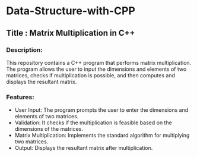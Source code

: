 # Data-Structure-with-CPP
## Title : Matrix Multiplication in C++
### Description:
This repository contains a C++ program that performs matrix multiplication. The program allows the user to input the dimensions and elements of two matrices, checks if multiplication is possible, and then computes and displays the resultant matrix.
### Features:
- User Input: The program prompts the user to enter the dimensions and elements of two matrices.
- Validation: It checks if the multiplication is feasible based on the dimensions of the matrices.
- Matrix Multiplication: Implements the standard algorithm for multiplying two matrices.
- Output: Displays the resultant matrix after multiplication.
